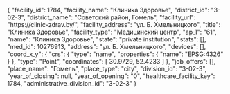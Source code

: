 {
    "facility_id": 1784,
    "facility_name": "Клиника Здоровье",
    "district_id": "3-02-3",
    "district_name": "Советский район, Гомель",
    "facility_url": "https:\/\/clinic-zdrav.by\/",
    "facility_address": "ул. Б. Хмельницкого",
    "title": "Клиника Здоровье",
    "facility_type": "Медицинский центр",
    "ap_1": "61",
    "name": "Клиника Здоровье",
    "state": "private institution",
    "stats": [],
    "med_id": 10276913,
    "address": "ул. Б. Хмельницкого",
    "devices": [],
    "coord_x_y": {
        "crs": {
            "type": "name",
            "properties": {
                "name": "EPSG:4326"
            }
        },
        "type": "Point",
        "coordinates": [
            30.9729,
            52.4233
        ]
    },
    "job_offers": [],
    "place_name": "Гомель",
    "place_type": "city",
    "division_id": "3-02-3",
    "year_of_closing": null,
    "year_of_opening": "0",
    "healthcare_facility_key": 1784,
    "administrative_division_id": "3-02-3"
}